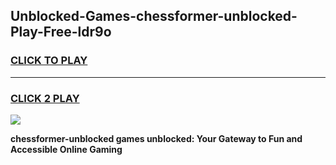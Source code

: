 
## Unblocked-Games-chessformer-unblocked-Play-Free-ldr9o
<h3>
<a href="https://premium76.site?title=chessformer-unblocked&ref=18A1">CLICK TO PLAY</a></h3>
<hr>

<h3>
<a href="https://premium76.site?title=chessformer-unblocked&ref=18A1">CLICK 2 PLAY</a>
  
</h3>

<a href="https://premium76.site?title=chessformer-unblocked&ref=18A1"><img src="https://clearcache.store/games.png"></a>


**chessformer-unblocked games unblocked: Your Gateway to Fun and Accessible Online Gaming**
